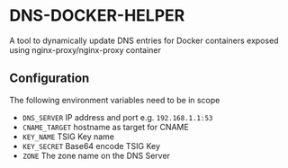 # DNS-DOCKER-HELPER

A tool to dynamically update DNS entries for Docker containers exposed
using nginx-proxy/nginx-proxy container

## Configuration

The following environment variables need to be in scope

- `DNS_SERVER` IP address and port e.g. `192.168.1.1:53`
- `CNAME_TARGET` hostname as target for CNAME
- `KEY_NAME` TSIG Key name
- `KEY_SECRET` Base64 encode TSIG Key
- `ZONE` The zone name on the DNS Server

